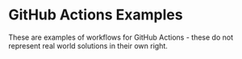 # GitHub Actions Examples

These are examples of workflows for GitHub Actions - these do not represent real world solutions in their own right.
